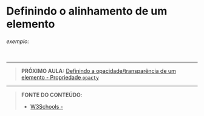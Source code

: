 # Definindo o alinhamento de um elemento





###### exemplo:

``` css
```





***

> **PRÓXIMO AULA:** [Definindo a opacidade/transparência de um elemento - Propriedade `opacty`](../14.7-opacity)

***


> **FONTE DO CONTEÚDO**:
>
> - [W3Schools - ]()
